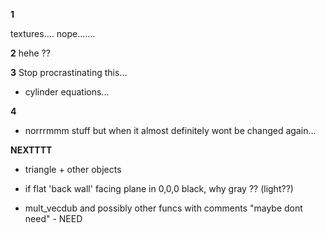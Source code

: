 

**1**

textures....
nope.......


**2**
hehe
??


**3**
Stop procrastinating this... 
- cylinder equations...




**4**

- norrrmmm
	stuff but when it almost definitely wont be changed again...




**NEXTTTT**

- triangle + other objects


- if flat 'back wall' facing plane in 0,0,0 black, why gray ?? (light??)

- mult_vecdub and possibly other funcs with comments "maybe dont need" - NEED
